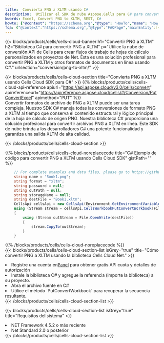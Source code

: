 ```yaml
---
title:  Convierta PNG a XLTM usando C#
description:  Utilizar el SDK de nube Aspose.Cells para C# para convertir un archivo de formato PNG a un archivo de formato XLTM.
kwords: Excel, Convert PNG to XLTM, REST, C#
howto: {"@context": "https://schema.org","@type": "HowTo","name": "How to convert PNG to XLTM using the Cells Cloud Net library.","description": "How to convert PNG to XLTM using the Cells Cloud Net library.","image": {"@type": "ImageObject"},"url": "/net/conversion/png-to-xltm/","step": [{ "@type": "HowToStep","name": "How to convert PNG to XLTM using the Cells Cloud Net library. step 1", "image": {"@type": "ImageObject",},"url": "/net/conversion/png-to-xltm/","text": "Register an account at <a href='https://dashboard.aspose.cloud/'>Dashboard</a> to get free API quota & authorization details",},{ "@type": "HowToStep","name": "How to convert PNG to XLTM using the Cells Cloud Net library. step 1", "image": {"@type": "ImageObject",},"url": "/net/conversion/png-to-xltm/","text": "Install C# library and add the reference (import the library) to your project.",},{ "@type": "HowToStep","name": "How to convert PNG to XLTM using the Cells Cloud Net library. step 1", "image": {"@type": "ImageObject",},"url": "/net/conversion/png-to-xltm/","text": "Open the source file in C#",},{ "@type": "HowToStep","name": "How to convert PNG to XLTM using the Cells Cloud Net library. step 1", "image": {"@type": "ImageObject",},"url": "/net/conversion/png-to-xltm/","text": "Use the `PutConvertWorkbook` method to retrieve the resulting stream.",}, ],"supply": {"@type": "HowToSupply","name": "document"},"tool": [{"@type": "HowToTool","name": "Visual Studio, Visual Studio Code, Rider "},{"@type": "HowToTool","name": "Aspose Cells"}],"totalTime": "PT6M"}
fqa: {"@context":"https://schema.org","@type":"FAQPage","mainEntity":[{"@type":"Question","name":"Why convert file formats in C# using REST API?","acceptedAnswer":{"@type":"Answer","text":"Documents are encoded in many ways, and some files may be incompatible with the software you use. To open and read such files, just convert them to appropriate file formats.<br/><ol><li>Install .NET SDK and add the reference (import the library) to your project.</li><li>Open the source file in C# using REST API.</li><li>Call the PutConvertWorkbookRequest() method, passing an output filename with required extension.</li><li>Get the result of conversion as a separate file.</li></ol>"}},{"@type":"Question","name":"What file formats can I convert with your C# library?","acceptedAnswer":{"@type":"Answer","text":"We support a variety of file formats for conversion using .NET library, including XLSX, Excel, xls , PDF, CSV, HTML, Markdown, XML, PNG, JPG, TIFF, Json, TXT and many more."}},{"@type":"Question","name":"What is the maximum allowed file size for conversion using this .NET library?","acceptedAnswer":{"@type":"Answer","text":"There are no file size limits for format conversions using .NET library."}}]}
---
```

{{< blocks/products/cells/cells-cloud-banner h1="Convertir PNG a XLTM" h2="Biblioteca C# para convertir PNG a XLTM" p="Utilice la nube de conversión API de Cells para crear flujos de trabajo de hojas de cálculo personalizados en proyectos de Net. Esta es una solución profesional para convertir PNG a XLTM y otros formatos de documentos en línea usando C#." urlsection="conversion/png-to-xltm/" >}}

{{< blocks/products/cells/cells-cloud-section title="Convierta PNG a XLTM usando Cells Cloud SDK para C#" >}}
{{% blocks/products/cells/cells-cloud-api-reference apiurl="https://api.aspose.cloud/v3.0/cells/convert" apireferenceurl="https://apireference.aspose.cloud/cells/#/Conversion/PutConvertExcel" apimethod="PUT" %}}
<br/>
Convertir formatos de archivo de PNG a XLTM puede ser una tarea compleja. Nuestro SDK C# maneja todas las conversiones de formato PNG a XLTM al tiempo que conserva el contenido estructural y lógico principal de la hoja de cálculo de origen PNG. Nuestra biblioteca C# proporciona una solución profesional para convertir archivos PNG a XLTM en línea. Este SDK de nube brinda a los desarrolladores C# una potente funcionalidad y garantiza una salida XLTM de alta calidad.

{{< /blocks/products/cells/cells-cloud-section >}}

{{% blocks/products/cells/cells-cloud-noreplacecode title="C# Ejemplo de código para convertir PNG a XLTM usando Cells Cloud SDK" gistPath="" %}}
 
```cs
    // For complete examples and data files, please go to https://github.com/aspose-cells-cloud/aspose-cells-cloud-dotnet/
    string name = "Book1.png";
    string format = "xltm";
    string password = null;
    string outPath = null;
    string storageName = null;
    string destFile = "Book1.xltm";
    CellsApi cellsApi = new CellsApi(Environment.GetEnvironmentVariable("ProductClientId"), Environment.GetEnvironmentVariable("ProductClientSecret"));
    using (Stream stream = cellsApi.CellsWorkbookPutConvertWorkbook(File.OpenRead(name), format, password, outPath, storageName))
    {
        using (Stream outStream = File.OpenWrite(destFile))
        {
            stream.CopyTo(outStream);
        }
    }
```
 
{{% /blocks/products/cells/cells-cloud-noreplacecode %}}
<br/>
{{< blocks/products/cells/cells-cloud-section-list isGrey="true" title="Cómo convertir PNG a XLTM usando la biblioteca Cells Cloud Net." >}}
<li> Registre una cuenta en<a href="https://dashboard.aspose.cloud/">Panel</a> para obtener gratis API cuota y detalles de autorización</li>
<li>Instale la biblioteca C# y agregue la referencia (importe la biblioteca) a su proyecto.</li>
<li>Abra el archivo fuente en C#</li>
<li>Utilice el método `PutConvertWorkbook` para recuperar la secuencia resultante.</li>
{{< /blocks/products/cells/cells-cloud-section-list >}}

{{< blocks/products/cells/cells-cloud-section-list isGrey="true" title="Requisitos del sistema" >}}
<li>NET Framework 4.5.2 o más reciente</li>
<li>Net Standard 2.0 o posterior</li>
{{< /blocks/products/cells/cells-cloud-section-list >}}

